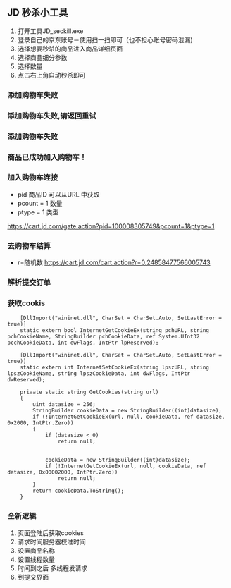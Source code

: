 ## JD 秒杀小工具

1. 打开工具JD_seckill.exe
2. 登录自己的京东账号－使用扫一扫即可（也不担心账号密码泄漏)
3. 选择想要秒杀的商品进入商品详细页面
4. 选择商品细分参数
5. 选择数量
6. 点击右上角自动秒杀即可


### 添加购物车失败

<h3 class="ftx-01">添加购物车失败,请返回重试</h3>

### 添加购物车失败
<h3 class="ftx-02">商品已成功加入购物车！</h3>


### 加入购物车连接
- pid 商品ID 可以从URL 中获取
- pcount = 1 数量
- ptype = 1 类型 

https://cart.jd.com/gate.action?pid=100008305749&pcount=1&ptype=1


### 去购物车结算

- r=随机数
https://cart.jd.com/cart.action?r=0.24858477566005743


### 解析提交订单




### 获取cookis

		[DllImport("wininet.dll", CharSet = CharSet.Auto, SetLastError = true)]
        static extern bool InternetGetCookieEx(string pchURL, string pchCookieName, StringBuilder pchCookieData, ref System.UInt32 pcchCookieData, int dwFlags, IntPtr lpReserved);

        [DllImport("wininet.dll", CharSet = CharSet.Auto, SetLastError = true)]
        static extern int InternetSetCookieEx(string lpszURL, string lpszCookieName, string lpszCookieData, int dwFlags, IntPtr dwReserved);

        private static string GetCookies(string url)
        {
            uint datasize = 256;
            StringBuilder cookieData = new StringBuilder((int)datasize);
            if (!InternetGetCookieEx(url, null, cookieData, ref datasize, 0x2000, IntPtr.Zero))
            {
                if (datasize < 0)
                    return null;


                cookieData = new StringBuilder((int)datasize);
                if (!InternetGetCookieEx(url, null, cookieData, ref datasize, 0x00002000, IntPtr.Zero))
                    return null;
            }
            return cookieData.ToString();
        }


###  全新逻辑

1. 页面登陆后获取cookies
2. 请求时间服务器校准时间
3. 设置商品名称
4. 设置线程数量
5. 时间到之后 多线程发请求
6. 到提交界面